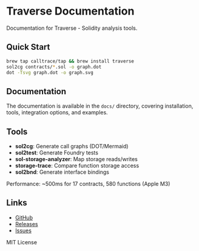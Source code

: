 # Traverse Documentation

Documentation for Traverse - Solidity analysis tools.

## Quick Start

```bash
brew tap calltrace/tap && brew install traverse
sol2cg contracts/*.sol -o graph.dot
dot -Tsvg graph.dot -o graph.svg
```

## Documentation

The documentation is available in the `docs/` directory, covering installation, tools, integration options, and examples.

## Tools

- **sol2cg**: Generate call graphs (DOT/Mermaid)
- **sol2test**: Generate Foundry tests
- **sol-storage-analyzer**: Map storage reads/writes
- **storage-trace**: Compare function storage access
- **sol2bnd**: Generate interface bindings

Performance: ~500ms for 17 contracts, 580 functions (Apple M3)

## Links

- [GitHub](https://github.com/calltrace/traverse)
- [Releases](https://github.com/calltrace/traverse/releases)
- [Issues](https://github.com/calltrace/traverse/issues)

MIT License